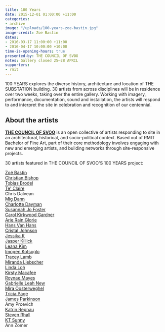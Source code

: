 ```yaml
---
title: 100 Years
date: 2015-12-01 01:00:00 +11:00
categories:
- archive
image: "/uploads/100-years-zoe-bastin.jpg"
image-credit: Zoë Bastin
dates:
- 2016-03-17 11:00:00 +11:00
- 2016-04-17 10:00:00 +10:00
time-is-opening-hours: true
presented-by: THE COUNCIL OF SVOO
notes: Gallery closed 25–28 APRIL
supporters:
- rmit
---
```


100 YEARS explores the diverse history, architecture and location of THE SUBSTATION building. 30 artists from across disciplines will be in residence over two weeks, taking over the entire gallery. Working with imagery, performance, documentation, sound and installation, the artists will respond to and interpret the site in celebration and recognition of our centennial.

## About the artists

[**THE COUNCIL OF SVOO**](https://rmitlink.rmit.edu.au/Clubs/Club.aspx?CID=154) is an open collective of artists responding to site in an architectural, historical, and socio-political context. Based out of RMIT Bachelor of Fine Art, part of their core methodology involves engaging with new and emerging artists, and building networks through site-responsive projects.

30 artists featured in THE COUNCIL OF SVOO'S 100 YEARS project:

[Zoë Bastin](http://www.zoebastin.com/)  
[Christian Bishop](http://christianbishopstudio.tumblr.com/)  
[Tobias Brodel](http://tbrodel.me/)  
[Te' Claire](http://teclaire.com/)  
Chris Dalvean  
[Mig Dann](http://www.migdann.com)  
[Charlotte Dayman](http://cargocollective.com/charlottedayman)  
[Susannah Jo Foster](http://www.susannahjofoster.com/)  
[Carol Kirkwood Gardner](http://carolkirkwoodgardner.com/)  
[Arie Rain Glorie](http://www.arierainglorie.com/)  
[Hans Van Hans](http://hansvanhans.com/)  
[Cristal Johnson](http://www.instagram.com/cristalljohnson)  
[Jessika K](http://jessikak.com/)  
[Jasper Killick](http://www.togstoggles.weebly.com)  
[Leana Kim](http://www.leanakim.com/)  
[Imogen Kotsoglo](http://imogenkotsoglo.com/)  
[Tracey Lamb](http://traceylamb.com/)  
[Miranda Liebscher](http://www.mirandaliebscher.me/)  
[Linda Loh](http://lindaloh.com/)  
[Kirsty Macafee](http://kirstymacafee.com/)  
[Roynae Mayes](http://roynae.com/)  
[Gabrielle Leah New](http://gabrielleleahnew.com/)  
[Mira Oosterweghel](http://miraoosterweghel.blogspot.com.au/)  
[Tricia Page](http://www.triciapage.com.au/)  
[James Parkinson](http://www.james-parkinson.com/)  
Amy Prcevich  
[Katrin Repnau](http://repnau.portfoliobox.me/)  
[Steven Rhall](http://stevenrhall.com/)  
[KT Sunny](http://kt-sunny.com/)  
Ann Zomer
